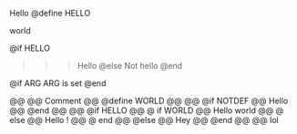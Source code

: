 Hello
@define HELLO

world

@if HELLO
>>> Hello
@else
>>> Not hello
@end


@if ARG
ARG is set
@end


@@ @@ Comment
@@ @define WORLD
@@
@@ @if NOTDEF
@@ Hello
@@ @end
@@
@@ @if HELLO
@@ @   if WORLD
@@ Hello world
@@ @   else
@@ Hello !
@@ @   end
@@ @else
@@ Hey
@@ @end
@@
@@ lol
